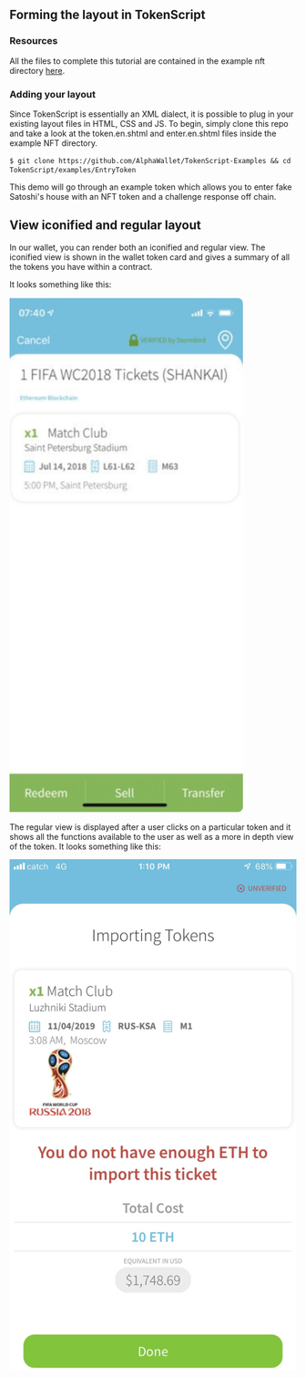 ## Forming the layout in TokenScript

### Resources
All the files to complete this tutorial are contained in the example nft directory [here](https://github.com/AlphaWallet/TokenScript-Examples/tree/master/examples/EntryToken).

### Adding your layout
Since TokenScript is essentially an XML dialect, it is possible to plug in your existing layout files in HTML, CSS and JS. To begin, simply clone this repo and take a look at the token.en.shtml and enter.en.shtml files inside the example NFT directory. 

    $ git clone https://github.com/AlphaWallet/TokenScript-Examples && cd TokenScript/examples/EntryToken

This demo will go through an example token which allows you to enter fake Satoshi's house with an NFT token and a challenge response off chain.  

## View iconified and regular layout
In our wallet, you can render both an iconified and regular view. The iconified view is shown
in the wallet token card and gives a summary of all the tokens you have within a contract.

It looks something like this: 

[<img src="https://github.com/AlphaWallet/TokenScript/blob/master/doc/img/iconified-view.jpeg">](https://github.com/AlphaWallet/TokenScript/blob/master/doc/img/iconified-view.jpeg)



The regular view is displayed after a user clicks on a particular token and it shows all the 
functions available to the user as well as a more in depth view of the token. It looks something like this: 

[<img src="https://github.com/AlphaWallet/TokenScript/blob/master/doc/img/regular-view.jpeg">](https://github.com/AlphaWallet/TokenScript/blob/master/doc/img/regular-view.jpeg)
